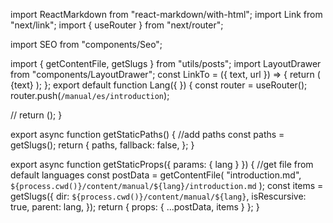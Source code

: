 import ReactMarkdown from "react-markdown/with-html";
import Link from "next/link";
import { useRouter } from "next/router";

import SEO from "components/Seo";

import { getContentFile, getSlugs } from "utils/posts";
import LayoutDrawer from "components/LayoutDrawer";
const LinkTo = ({ text, url }) => {
  return (
    <Link href={url}>
      <a className="text-4xl font-bold text-orange-600 font-display">{text}</a>
    </Link>
  );
};
export default function Lang({  }) {
  const router = useRouter();
  router.push(`/manual/es/introduction`);

  // return ();
}

export async function getStaticPaths() {
  //add paths
  const paths = getSlugs();
  return {
    paths,
    fallback: false,
  };
}

export async function getStaticProps({ params: { lang } }) {
  //get file from default languages
  const postData = getContentFile(
    "introduction.md",
    `${process.cwd()}/content/manual/${lang}/introduction.md`
  );
  const items = getSlugs({
    dir: `${process.cwd()}/content/manual/${lang}`,
    isRescursive: true,
    parent: lang,
  });
  return { props: { ...postData, items } };
}
